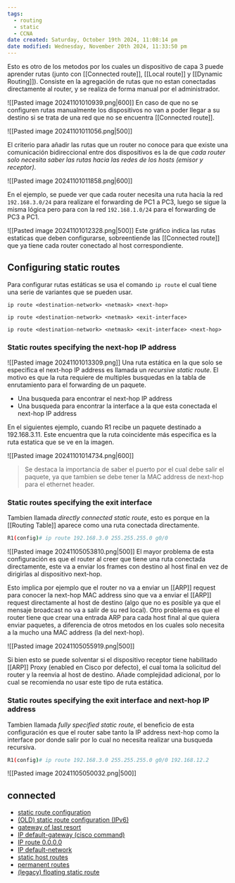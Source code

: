 ```yaml
---
tags:
  - routing
  - static
  - CCNA
date created: Saturday, October 19th 2024, 11:08:14 pm
date modified: Wednesday, November 20th 2024, 11:33:50 pm
---
```

Esto es otro de los metodos por los cuales un dispositivo de capa 3 puede aprender rutas (junto con [[Connected route]], [[Local route]] y [[Dynamic Routing]]). Consiste en la agregación de rutas que no estan conectadas directamente al router, y se realiza de forma manual por el administrador. 

![[Pasted image 20241101010939.png|600]]
En caso de que no se configuren rutas manualmente los dispositivos no van a poder llegar a su destino si se trata de una red que no se encuentra [[Connected route]]. 

![[Pasted image 20241101011056.png|500]]

El criterio para añadir las rutas que un router no conoce para que existe una comunicación bidireccional entre dos dispositivos es la de que _cada router solo necesita saber las rutas hacia las redes de los hosts (emisor y receptor)_. 

![[Pasted image 20241101011858.png|600]]

En el ejemplo, se puede ver que cada router necesita una ruta hacia la red `192.168.3.0/24` para realizare el forwarding de PC1 a PC3, luego se sigue la misma lógica pero para con la red `192.168.1.0/24` para el forwarding de PC3 a PC1. 

![[Pasted image 20241101012328.png|500]]
Este gráfico indica las rutas estaticas que deben configurarse, sobreentiende las [[Connected route]] que ya tiene cada router conectado al host correspondiente. 

## Configuring static routes 

Para configurar rutas estáticas se usa el comando `ip route` el cual tiene una serie de variantes que se pueden usar. 

```
ip route <destination-network> <netmask> <next-hop>

ip route <destination-network> <netmask> <exit-interface>

ip route <destination-network> <netmask> <exit-interface> <next-hop>
```

### Static routes specifying the next-hop IP address

![[Pasted image 20241101013309.png]]
Una ruta estática en la que solo se especifica el next-hop IP address es llamada un _recursive static route_. El motivo es que la ruta requiere de multiples busquedas en la tabla de enrutamiento para el forwarding de un paquete. 
- Una busqueda para encontrar el next-hop IP address 
- Una busqueda para encontrar la interface a la que esta conectada el next-hop IP address 

En el siguientes ejemplo, cuando R1 recibe un paquete destinado a 192.168.3.11. Este encuentra que la ruta coincidente más especifica es la ruta estatica que se ve en la imagen. 

![[Pasted image 20241101014734.png|600]]

> Se destaca la importancia de saber el puerto por el cual debe salir el paquete, ya que tambien se debe tener la MAC address de next-hop para el ethernet header. 

### Static routes specifying the exit interface 
Tambien llamada _directly connected static route_, esto es porque en la [[Routing Table]] aparece como una ruta conectada directamente. 
``` bash
R1(config)# ip route 192.168.3.0 255.255.255.0 g0/0
```
![[Pasted image 20241105053810.png|500]]
El mayor problema de esta configuración es que el router al creer que tiene una ruta conectada directamente, este va a enviar los frames con destino al host final en vez de dirigirlas al dispositivo next-hop.

Esto implica por ejemplo que el router no va a enviar un [[ARP]] request para conocer la next-hop  MAC address sino que va a enviar el [[ARP]] request directamente al host de destino (algo que no es posible ya que el mensaje broadcast no va a salir de su red local). Otro problema es que el router tiene que crear una entrada ARP para cada host final al que quiera enviar paquetes, a diferencia de otros metodos en los cuales solo necesita a la mucho una MAC address (la del next-hop).

![[Pasted image 20241105055919.png|500]]

Si bien esto se puede solventar si el dispositivo receptor tiene habilitado [[ARP]] Proxy (enabled en Cisco por defecto), el cual toma la solicitud del router y la reenvia al host de destino. Añade complejidad adicional, por lo cual se recomienda no usar este tipo de ruta estática. 

### Static routes specifying the exit interface and next-hop IP address
Tambien llamada _fully specified static route_, el beneficio de esta configuración es que el router sabe tanto la IP address next-hop como la interface por donde salir por lo cual no necesita realizar una busqueda recursiva.  

``` bash
R1(config)# ip route 192.168.3.0 255.255.255.0 g0/0 192.168.12.2
```
![[Pasted image 20241105050032.png|500]]

## connected
- [static route configuration](static%20route%20configuration.md) 
- [(OLD) static route configuration (IPv6)]((OLD)%20static%20route%20configuration%20(IPv6).md) 
- [gateway of last resort](gateway%20of%20last%20resort.md) 
- [IP default-gateway (cisco command)](IP%20default-gateway%20(cisco%20command).md) 
- [IP route 0.0.0.0](IP%20route%200.0.0.0.md) 
- [IP default-network](IP%20default-network.md) 
- [static host routes](static%20host%20routes.md) 
- [permanent routes](permanent%20routes.md) 
- [(legacy) floating static route]((legacy)%20floating%20static%20route.md) 


